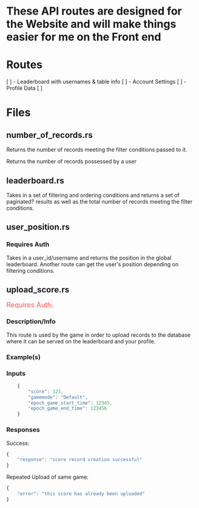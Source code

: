 # These API routes are designed for the Website and will make things easier for me on the Front end

# Routes

[ ] - Leaderboard with usernames & table info
[ ] - Account Settings
[ ] - Profile Data
[ ]

# Files

<!-- NUMBER OF RECORDS MATCHING FILTERS / IN DB -->
## number_of_records.rs

Returns the number of records meeting the filter conditions passed to it.

Returns the number of records possessed by a user

<!-- LEADERBOARD RECORDS ROUTE -->
## leaderboard.rs

Takes in a set of filtering and ordering conditions and returns a set of paginated? results
as well as the total number of records meeting the filter conditions.

<!-- USER POSITION IN LEADERBOARD ROUTE -->
## user_position.rs

### Requires Auth

Takes in a user_id/username and returns the position in the global leaderboard.
Another route can get the user's position depending on filtering conditions.

<!-- UPLOAD ROUTE -->
## upload_score.rs

<span style="color: #FF5555; font-size: large">Requires Auth</span>.

### Description/Info

This route is used by the game in order to upload records to the database where it can be served on the leaderboard and your profile.

### Example(s)

### Inputs

```Javascript
    {
        "score": 123,
        "gamemode": "Default",
        "epoch_game_start_time": 12345,
        "epoch_game_end_time": 123456
    }
```

### Responses

Success:

```Javascript
{   
    "response": "score record creation successful"
}
```

Repeated Upload of same game:

```Javascript
{
    "error": "this score has already been uploaded"
}
```
